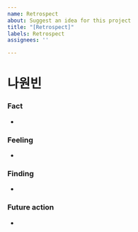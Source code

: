 ```yaml
---
name: Retrospect
about: Suggest an idea for this project
title: "[Retrospect]"
labels: Retrospect
assignees: ''

---
```


# 나원빈
### Fact
* 

### Feeling
* 

### Finding
* 

### Future action
*
